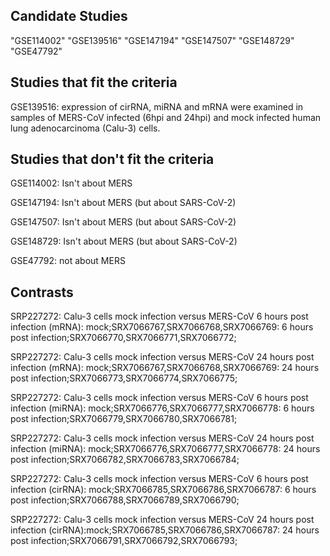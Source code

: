 ## Candidate Studies

"GSE114002" "GSE139516" "GSE147194" "GSE147507" "GSE148729" "GSE47792"

## Studies that fit the criteria

GSE139516: expression of cirRNA, miRNA and mRNA were examined in samples of MERS-CoV infected (6hpi and 24hpi) and mock infected human lung adenocarcinoma (Calu-3) cells. 

## Studies that don't fit the criteria

GSE114002: Isn't about MERS

GSE147194: Isn't about MERS (but about SARS-CoV-2)

GSE147507: Isn't about MERS (but about SARS-CoV-2)

GSE148729: Isn't about MERS (but about SARS-CoV-2)

GSE47792: not about MERS

## Contrasts

SRP227272: Calu-3 cells mock infection versus MERS-CoV 6 hours post infection (mRNA): mock;SRX7066767,SRX7066768,SRX7066769: 6 hours post infection;SRX7066770,SRX7066771,SRX7066772;

SRP227272: Calu-3 cells mock infection versus MERS-CoV 24 hours post infection (mRNA): mock;SRX7066767,SRX7066768,SRX7066769: 24 hours post infection;SRX7066773,SRX7066774,SRX7066775;

SRP227272: Calu-3 cells mock infection versus MERS-CoV 6 hours post infection (miRNA): mock;SRX7066776,SRX7066777,SRX7066778: 6 hours post infection;SRX7066779,SRX7066780,SRX7066781;

SRP227272: Calu-3 cells mock infection versus MERS-CoV 24 hours post infection (miRNA): mock;SRX7066776,SRX7066777,SRX7066778: 24 hours post infection;SRX7066782,SRX7066783,SRX7066784;

SRP227272: Calu-3 cells mock infection versus MERS-CoV 6 hours post infection (cirRNA): mock;SRX7066785,SRX7066786,SRX7066787: 6 hours post infection;SRX7066788,SRX7066789,SRX7066790;

SRP227272: Calu-3 cells mock infection versus MERS-CoV 24 hours post infection (cirRNA):mock;SRX7066785,SRX7066786,SRX7066787: 24 hours post infection;SRX7066791,SRX7066792,SRX7066793;


